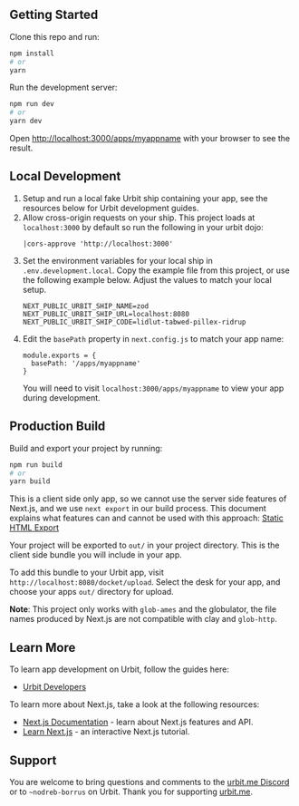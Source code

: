
## Getting Started

Clone this repo and run:

```bash
npm install
# or
yarn
```

Run the development server:

```bash
npm run dev
# or
yarn dev
```

Open [http://localhost:3000/apps/myappname](http://localhost:3000/apps/myappname) with your browser to see the result.

## Local Development

1. Setup and run a local fake Urbit ship containing your app, see the resources below for Urbit development guides.
1. Allow cross-origin requests on your ship.  This project loads at `localhost:3000` by default so run the following in your urbit dojo:
    ```
    |cors-approve 'http://localhost:3000'
    ```
1. Set the environment variables for your local ship in `.env.development.local`.  Copy the example file from this project, or use the following example below.  Adjust the values to match your local setup.
    ```
    NEXT_PUBLIC_URBIT_SHIP_NAME=zod
    NEXT_PUBLIC_URBIT_SHIP_URL=localhost:8080
    NEXT_PUBLIC_URBIT_SHIP_CODE=lidlut-tabwed-pillex-ridrup
    ```
1. Edit the `basePath` property in `next.config.js` to match your app name:
    ```
    module.exports = {
      basePath: '/apps/myappname'
    }
    ```
    You will need to visit `localhost:3000/apps/myappname` to view your app during development.

## Production Build

Build and export your project by running:

```bash
npm run build
# or
yarn build
```

This is a client side only app, so we cannot use the server side features of Next.js, and we use `next export` in our build process.  This document explains what features can and cannot be used with this approach: [Static HTML Export](https://nextjs.org/docs/advanced-features/static-html-export)

Your project will be exported to `out/` in your project directory.  This is the client side bundle you will include in your app.

To add this bundle to your Urbit app, visit `http://localhost:8080/docket/upload`.  Select the desk for your app, and choose your apps `out/` directory for upload.

**Note**: This project only works with `glob-ames` and the globulator, the file names produced by Next.js are not compatible with clay and `glob-http`.

## Learn More

To learn app development on Urbit, follow the guides here:

- [Urbit Developers](https://developers.urbit.org)

To learn more about Next.js, take a look at the following resources:

- [Next.js Documentation](https://nextjs.org/docs) - learn about Next.js features and API.
- [Learn Next.js](https://nextjs.org/learn) - an interactive Next.js tutorial.

## Support

You are welcome to bring questions and comments to the [urbit.me Discord](https://discord.gg/ehRV6yj) or to `~nodreb-borrus` on Urbit.  Thank you for supporting [urbit.me](https://urbit.me).
